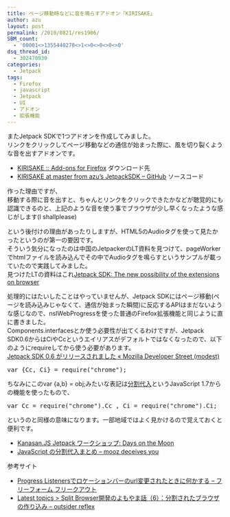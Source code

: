 ```yaml
---
title: ページ移動時などに音を鳴らすアドオン「KIRISAKE」
author: azu
layout: post
permalink: /2010/0821/res1906/
SBM_count:
  - '00001<>1355440270<>1<>0<>0<>0<>0'
dsq_thread_id:
  - 302470930
categories:
  - Jetpack
tags:
  - Firefox
  - javascript
  - Jetpack
  - UI
  - アドオン
  - 拡張機能
---
```

またJetpack SDKで1つアドオンを作成してみました。  
リンクをクリックしてページ移動などの通信が始まった際に、風を切り裂くような音を出すアドオンです。

*   [KIRISAKE :: Add-ons for Firefox][1] ダウンロード先
*   [KIRISAKE at master from azu&#8217;s JetpackSDK &#8211; GitHub][2] ソースコード

作った理由ですが、  
移動する際に音を出すと、ちゃんとリンクをクリックできたかなどが聴覚的にも認識できるのと、上記のような音を使う事でブラウザが少し早くなったような感じがします(I shallplease)

という後付けの理由があったりしますが、HTML5のAudioタグを使って見たかったというのが第一の要因です。  
そういう気分になったのは中国のJetpackerのLT資料を見つけて、pageWorkerでhtmlファイルを読み込んでその中でAudioタグを鳴らすというサンプルが載っていたので実践してみました。  
見つけたLTの資料はこれ[Jetpack SDK: The new possibility of the extensions on browser][3]

処理的にはたいしたことはやっていませんが、Jetpack SDKにはページ移動(ページを読み込みじゃなくて、通信が始まった瞬間)に反応するAPIはまだないような感じなので、nsIWebProgressを使った普通のFirefox拡張機能と同じように直に書きました。  
Components.interfacesとか使う必要性が出てくるわけですが、Jetpack SDK0.6からはCiやCcというエイリアスがデフォルトではなくなったので、以下のようにrequireしてから使う必要があります。  
[Jetpack SDK 0.6 がリリースされました « Mozilla Developer Street (modest)][4]

<pre>var {Cc, Ci} = require("chrome");
</pre>

ちなみにこのvar {a,b} = obj;みたいな表記は[分割代入][5]というJavaScript 1.7からの機能を使ったもので、

<pre>var Cc = require("chrome").Cc , Ci = require("chrome").Ci;
</pre>

というのと同様の意味になります。一部地域ではよく見かけるので覚えておくと便利です。

*   [Kanasan.JS Jetpack ワークショップ: Days on the Moon][6]
*   [JavaScript の分割代入まとめ &#8211; mooz deceives you][7]

参考サイト

*   [Progress Listenersでロケーションバーのurl変更されたときに何かする &#8211; フリーフォーム フリークアウト][8]
*   [Latest topics > Split Browser開発のよもやま話（6）：分割されたブラウザの作り込み &#8211; outsider reflex][9]

<div id="_mcePaste" style="position: absolute; left: -10000px; top: 108px; width: 1px; height: 1px; overflow: hidden;">
  Components.interfaces
</div>

 [1]: https://addons.mozilla.org/ja/firefox/addon/220208/
 [2]: http://github.com/azu/JetpackSDK/tree/master/KIRISAKE/
 [3]: http://www.slideshare.net/littlebtc/jetpack-sdk-the-new-possibility-of-the-extensions-on-browser
 [4]: https://dev.mozilla.jp/2010/07/jetpack-sdk-0-6/
 [5]: https://developer.mozilla.org/ja/New_in_JavaScript_1.7#.e5.88.86.e5.89.b2.e4.bb.a3.e5.85.a5
 [6]: http://nanto.asablo.jp/blog/2009/12/30/4784624
 [7]: http://d.hatena.ne.jp/mooz/20100729/p1
 [8]: http://d.hatena.ne.jp/cou929_la/20100301/1267434283
 [9]: http://piro.sakura.ne.jp/latest/blosxom/mozilla/xul/2007-01-21_splitbrowser-subbrowser.htm
